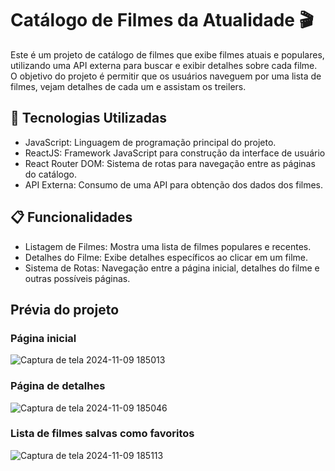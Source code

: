 # Catálogo de Filmes da Atualidade 🎬

Este é um projeto de catálogo de filmes que exibe filmes atuais e populares, utilizando uma API externa para buscar e exibir detalhes sobre cada filme. O objetivo do projeto é permitir que os usuários naveguem por uma lista de filmes, vejam detalhes de cada um e assistam os treilers.

## 🚀 Tecnologias Utilizadas

- JavaScript: Linguagem de programação principal do projeto.
- ReactJS: Framework JavaScript para construção da interface de usuário
- React Router DOM: Sistema de rotas para navegação entre as páginas do catálogo.
- API Externa: Consumo de uma API para obtenção dos dados dos filmes.

## 📋 Funcionalidades

- Listagem de Filmes: Mostra uma lista de filmes populares e recentes.
- Detalhes do Filme: Exibe detalhes específicos ao clicar em um filme.
- Sistema de Rotas: Navegação entre a página inicial, detalhes do filme e outras possíveis páginas.


## Prévia do projeto

### Página inicial
![Captura de tela 2024-11-09 185013](https://github.com/user-attachments/assets/1487d7bf-e2f3-4e85-b854-b24f8263573e)

### Página de detalhes

![Captura de tela 2024-11-09 185046](https://github.com/user-attachments/assets/1087e805-2a12-4816-8e1e-a615069fc3d8)

### Lista de filmes salvas como favoritos

![Captura de tela 2024-11-09 185113](https://github.com/user-attachments/assets/898ed77c-997d-470e-a9f7-1288c56682d5)
